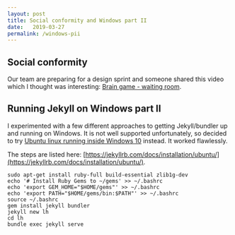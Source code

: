 ```yaml
---
layout: post
title: Social conformity and Windows part II
date:   2019-03-27
permalink: /windows-pii
---
```


## Social conformity ##
Our team are preparing for a design sprint and someone shared this video which I thought was interesting: [Brain game - waiting room](https://youtu.be/o8BkzvP19v4).

## Running Jekyll on Windows part II ##
I experimented with a few different approaches to getting Jekyll/bundler up and running on Windows.  It is not well supported unfortunately, so decided to try [Ubuntu linux running inside Windows 10](https://tutorials.ubuntu.com/tutorial/tutorial-ubuntu-on-windows#0) instead.  It worked flawlessly.

The steps are listed here:  [https://jekyllrb.com/docs/installation/ubuntu/](https://jekyllrb.com/docs/installation/ubuntu/).  

```
sudo apt-get install ruby-full build-essential zlib1g-dev
echo '# Install Ruby Gems to ~/gems' >> ~/.bashrc
echo 'export GEM_HOME="$HOME/gems"' >> ~/.bashrc
echo 'export PATH="$HOME/gems/bin:$PATH"' >> ~/.bashrc
source ~/.bashrc
gem install jekyll bundler
jekyll new lh
cd lh
bundle exec jekyll serve
```
